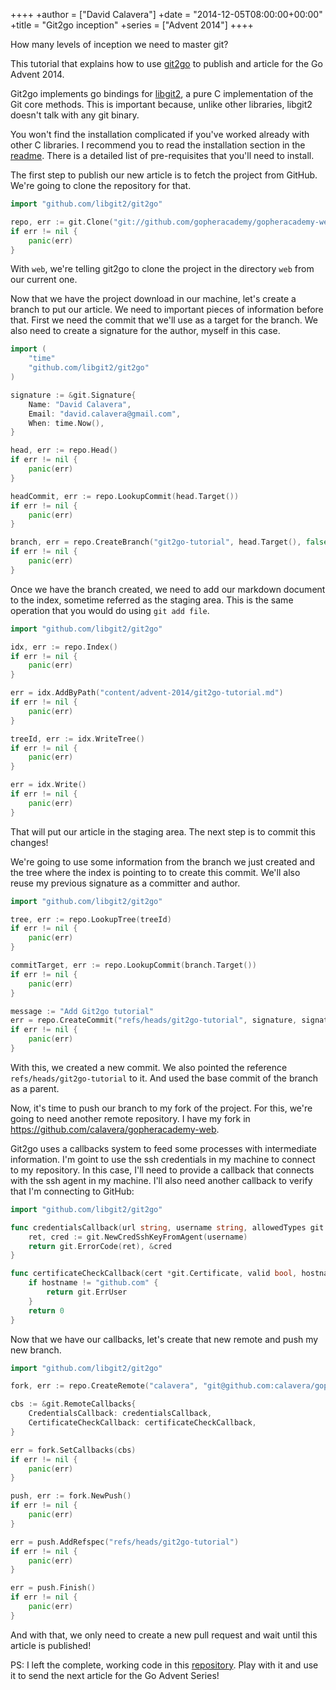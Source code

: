 ++++
+author = ["David Calavera"]
+date = "2014-12-05T08:00:00+00:00"
+title = "Git2go inception"
+series = ["Advent 2014"]
++++

How many levels of inception we need to master git?

This tutorial that explains how to use [git2go](https://github.com/libgit2/git2go) to publish and article for the Go Advent 2014.

Git2go implements go bindings for [libgit2](https://github.com/libgit2/libgit2), a pure C implementation of the Git core methods. This is important because, unlike other libraries, libgit2 doesn't talk with any git binary.

You won't find the installation complicated if you've worked already with other C libraries. I recommend you to read the installation section in the [readme](https://github.com/libgit2/git2go/blob/master/README.md#installing). There is a detailed list of pre-requisites that you'll need to install.

The first step to publish our new article is to fetch the project from GitHub. We're going to clone the repository for that.

```go
import "github.com/libgit2/git2go"

repo, err := git.Clone("git://github.com/gopheracademy/gopheracademy-web.git", "web", &git.CloneOptions{})
if err != nil {
	panic(err)
}
```

With `web`, we're telling git2go to clone the project in the directory `web` from our current one.

Now that we have the project download in our machine, let's create a branch to put our article. We need to important pieces of information before that. First we need the commit that we'll use as a target for the branch. We also need to create a signature for the author, myself in this case.

```go
import (
	"time"
	"github.com/libgit2/git2go"
)

signature := &git.Signature{
	Name: "David Calavera",
	Email: "david.calavera@gmail.com",
	When: time.Now(),
}

head, err := repo.Head()
if err != nil {
	panic(err)
}

headCommit, err := repo.LookupCommit(head.Target())
if err != nil {
	panic(err)
}

branch, err = repo.CreateBranch("git2go-tutorial", head.Target(), false, signature, "Branch for git2go's tutorial")
if err != nil {
	panic(err)
}
```

Once we have the branch created, we need to add our markdown document to the index, sometime referred as the staging area. This is the same operation that you would do using `git add file`.

```go
import "github.com/libgit2/git2go"

idx, err := repo.Index()
if err != nil {
	panic(err)
}

err = idx.AddByPath("content/advent-2014/git2go-tutorial.md")
if err != nil {
	panic(err)
}

treeId, err := idx.WriteTree()
if err != nil {
	panic(err)
}

err = idx.Write()
if err != nil {
	panic(err)
}
```

That will put our article in the staging area. The next step is to commit this changes!

We're going to use some information from the branch we just created and the tree where the index is pointing to to create this commit. We'll also reuse my previous signature as a committer and author.

```go
import "github.com/libgit2/git2go"

tree, err := repo.LookupTree(treeId)
if err != nil {
	panic(err)
}

commitTarget, err := repo.LookupCommit(branch.Target())
if err != nil {
	panic(err)
}

message := "Add Git2go tutorial"
err = repo.CreateCommit("refs/heads/git2go-tutorial", signature, signature, message, tree, commitTarget)
if err != nil {
	panic(err)
}
```

With this, we created a new commit. We also pointed the reference `refs/heads/git2go-tutorial` to it. And used the base commit of the branch as a parent.

Now, it's time to push our branch to my fork of the project. For this, we're going to need another remote repository. I have my fork in https://github.com/calavera/gopheracademy-web.

Git2go uses a callbacks system to feed some processes with intermediate information. I'm goint to use the ssh credentials in my machine to connect to my repository. In this case, I'll need to provide a callback that connects with the ssh agent in my machine. I'll also need another callback to verify that I'm connecting to GitHub:

```go
import "github.com/libgit2/git2go"

func credentialsCallback(url string, username string, allowedTypes git.CredType) (int, *git.Cred) {
	ret, cred := git.NewCredSshKeyFromAgent(username)
	return git.ErrorCode(ret), &cred
}

func certificateCheckCallback(cert *git.Certificate, valid bool, hostname string) int {
	if hostname != "github.com" {
		return git.ErrUser
	}
	return 0
}
```

Now that we have our callbacks, let's create that new remote and push my new branch.

```go
import "github.com/libgit2/git2go"

fork, err := repo.CreateRemote("calavera", "git@github.com:calavera/gopheracademy-web.git")

cbs := &git.RemoteCallbacks{
	CredentialsCallback: credentialsCallback,
	CertificateCheckCallback: certificateCheckCallback,
}

err = fork.SetCallbacks(cbs)
if err != nil {
	panic(err)
}

push, err := fork.NewPush()
if err != nil {
	panic(err)
}

err = push.AddRefspec("refs/heads/git2go-tutorial")
if err != nil {
	panic(err)
}

err = push.Finish()
if err != nil {
	panic(err)
}
```

And with that, we only need to create a new pull request and wait until this article is published!

PS: I left the complete, working code in this [repository](https://github.com/calavera/go-advent-2014). Play with it and use it to send the next article for the Go Advent Series!
